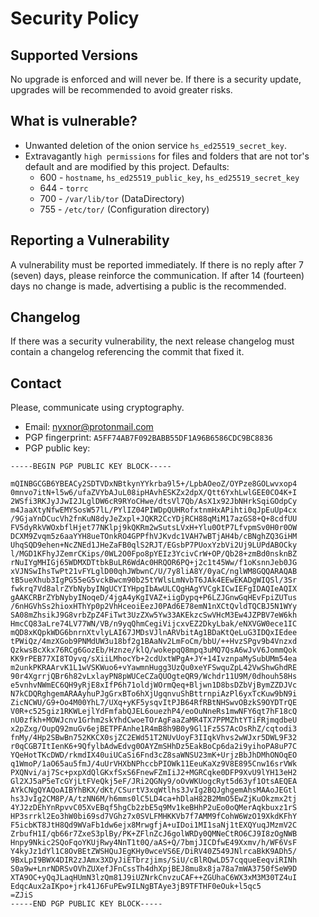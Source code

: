 # Security Policy

## Supported Versions

No upgrade is enforced and will never be. If there is a security update, upgrades will be recommended to avoid greater risks.

## What is vulnerable?

* Unwanted deletion of the onion service `hs_ed25519_secret_key`.
* Extravagantly `high permissions` for files and folders that are not tor's default and are modified by this project. Defaults:
  * 600 -  `hostname`, `hs_ed25519_public_key`, `hs_ed25519_secret_key`
  * 644 - `torrc`
  * 700 - `/var/lib/tor` (DataDirectory)
  * 755 - `/etc/tor/` (Configuration directory)

## Reporting a Vulnerability

A vulnerability must be reported immediately. If there is no reply after 7 (seven) days, please reinforce the communication. If after 14 (fourteen) days no change is made, advertising a public is the recommended.

## Changelog

If there was a security vulnerability, the next release changelog must contain a changelog referencing the commit that fixed it.

## Contact

Please, communicate using cryptography.

* Email: nyxnor@protonmail.com
* PGP fingerprint: `A5FF74AB7F092BABB55DF1A96B6586CDC9BC8836`
* PGP public key:
```
-----BEGIN PGP PUBLIC KEY BLOCK-----

mQINBGCGB6YBEACy2SDTVDxNBtkynYYkrba9l5+/LpbAOeoZ/OYPze8GOLwvxop4
0mnvo7itN+l5w6/ufaZVYbAJuL08ipHAvhESKZx2dpX/Qtt6YxhLwlGEE0CO4K+I
2WSfi3RKJyJJwI2JLglDW6cR9RYoCHwe/dtsVl7Qb/AsX1x92JbNHrkSqiGOdpCy
m4JaaXtyNfwEMYSosW57lL/PYlIZ04PIWDpQUHRofxtnmHxAPihti0qJpEuUp4cx
/9GjaYnDCucVh2fnKuN8dyJeZxpl+JQKR2CcYDjRCH88qMiM17azGS8+Q+8cdfUU
FV5dyRkVWOxbflHjet77NKlpj9kQKRm2wSutsLVxH+Ylu0OtP7LfvpmSv0H0r0OW
DCXM9Zvqm5z6aaYYH8ueTOnkRO4GPPfhVJKvdc1VAH7wBTjAH4b/cBNghZQ3GiHM
UhqSQD9ehen+NcZNEd1JHeZaFB0qlS2RJT/EGsbP7PUoxYzbVi2Uj9LUPdABOCky
l/MGD1KFhyJZemrCKips/0WL2O0Fpo8pYEIz3YcivCrW+OP/Qb28+zmBd0nsknBZ
rNuIYgMHIGj65WDMXDTtbkBuLR6WdAc0HRQOR6PQ+j2c1t45Ww/f1oKsnnJeb0JG
xVJNSwIhsTwPt21vFYLglD00qhJWbwnC/U/7y8liA8Y/0yaC/nglWM8GQQARAQAB
tB5ueXhub3IgPG55eG5vckBwcm90b25tYWlsLmNvbT6JAk4EEwEKADgWIQSl/3Sr
fwkrq7Vd8alrZYbNybyINgUCYIYHpgIbAwULCQgHAgYVCgkICwIEFgIDAQIeAQIX
gAAKCRBrZYbNybyINoqeD/4jgA4yKgIVAZ+iigDypq+P6LZJGnwGqHEvFpiZUTus
/6nHGVhSs2hioxHThYp0p2VhHceoiEezJ0PAd6E78emN1nXCtQvldTQCBJ5N1WYy
SA08mZhsikJ9G8vrbZpZ4FiTwt3UzZXw5Yw33AKEkzcSwVHcM3Ew4JZPBV7eW6kh
HmcCQ83aLre74LV77WN/VB/n9yqQhmCegiVijcxvEZ2DkyLbak/eNXVGW0ece1IC
mQD8xKQpkWDG6bnrnXtvlyLAI67JMDsVJlnARVbitAg1BDaKtQeLuG3IDQxIEdee
tPWiQz/4mzXGob9PNMdUW3u18bf2g1BAaNv2LmFoCm/bbU/++HvzSPgv9b4Vnzxd
QzkwsBcXkx76RCg6GozEb/Hznze/klQ/wokepqQ8mpq3uMQ7QsA6wJvV6JommQok
KK9rPEB77XI8TOyvq/sXiiLMhocYb+2cdUxtWPgA+JY+14IvznpaMySubUMm54ea
m2unkPKRAArvK1L1wVSKWuo6+vYawmnHugg3UzQu0xeYFSwquZpL42VwShwGhdRE
90r4XgrrjQBr6h82vLxlayPN8pWUCeCZaQUOgteQR9/Wchdr11U9M/0dhouh58Hs
e5vnhvNWmEC6QH9yRjE8xIfP6h71oldjWOrmQeq+Bljwn1D8bsDZbVjBymZZDJVc
N7kCDQRghgemARAAyhuPJgGrxBTo6hXjUgqnvuShBttrnpiAzPl6yxTcKuw9bN9i
ZicNCWU/G9+Oo4M00YhL7/UXq+yKF5ysqvItPJB64RfRBtNHSwvOBzkS9OYDTrQE
V0R+c525giz1RKWLejlYdFmfabQJEL6ouezhP4/eoOuNneRs1mwNFY6qt7hF18cQ
nU0zfkh+MOWJcnv1Grhm2skYhdCwoeTOrAgFaaZaMR4TX7PPMZhtYTiFRjmqdbeU
x2pZxg/OupQ92muGv6ejBETPFAnhe1R4mB8h9B0y9Gl1Fz5S7AcOsRhZ/cqtodi3
fnMy/4Hp2SBwBn752KKCX0sjZC2EWd51T2NUvUoyF3IIqkVhvs2wWJxr5DWL9F32
r0qCGB7ItIenK6+9QfylbAdwEdvg0OAYZmSHhDz5EakBoCp6da2i9yihoPA8uP7C
YQeHotTKcDWD/rkmdIX40uiUCaSi6Fnd3cZ8saWNSU23mK+UrjzBbJhDMhONOqEO
q1WmoP/1aO65au5fmJ/4uUrVHXbNPhccbPIOWk11EeuKaXz9V8E895Cnw16srVWk
PXQNvi/aj7Sc+pxpXdQlGKxfSxS6FnewFZmIiJ2+MGRCqke0DFP9XvU9lYH13eH2
Gl2XJ5aP5eTcGYjLtFVeQkj5eF/JRi2QGNy9/oOvWKUogcRyt5d63yf1OtsAEQEA
AYkCNgQYAQoAIBYhBKX/dKt/CSurtV3xqWtlhs3JvIg2BQJghgemAhsMAAoJEGtl
hs3JvIg2CM8P/A/tzNN6M/h6mms0lC5LD4ca+hDlaH82B2MmO5EwZjKuOkzmx2tj
4YJ2zDEhYnRpvvC05XvEBqf5hgCb2zbE5q9Mv1keBHhP2uEo0oQMerAqkbuxz1rS
HP3srrkl2Eo3hW0bi69sd7VGhz7x0SVLFMHKKVb7f7AMM9fCohW6WzO19XkdKFhY
F5icbKT8JtH8Qd9WVaFb1dw6ejx8MrwgfjA+uIDoi1MI1saNj1tEXQYuqJMzmV2C
ZrbufH1I/qb66r7ZxeS3plBy/PK+ZFlnZcJ6golWRDy0QMNeCtRO6CJ9I8zOgNWB
Hnpy9Nkic2SQoFqoYKUjRwy4NnT1t0Q/aAS+Q/7bmjJICDfwE49Xxmv/h/WF6VsF
Y4kyJz1dYl1C8OvBEtZWSHQuJEgKHy0wceVS6E/DiRV40Z549JNlrcaBkK9ADh5/
9BxLpI9BWX4DIR2zJAmx3XDyJiETbrzjims/SiU/cBlRQwLD57cqqueEeqviRINh
S0a9w+LnrNDRSvOVhZUXefJFnCssTh4dhXpjBEJ8mu8x8ja78a7mWA3750fSeW9D
XTA9OC+yQqJLaqHUmN3lzQm81J9iUZNrkCnvzuCAF++ZGUhaC6WX3xM3M30TZ4uI
EdqcAux2aIKpo+jrk41J6FuPEw9ILNgBTAye3jB9TFTHF0eOuk+l5qc5
=ZJiS
-----END PGP PUBLIC KEY BLOCK-----
```
